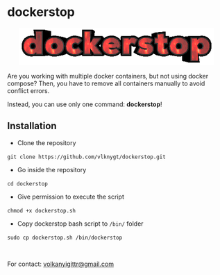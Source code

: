 
# dockerstop
<center><img src="https://github.com/vlknygt/dockerstop/blob/main/dockerstop.gif?raw=true" alt="dockerstop gif" width="450"></center>

Are you working with multiple docker containers, but not using docker compose? Then, you have to remove all containers manually to avoid conflict errors.

Instead, you can use only one command: **dockerstop**!  

## Installation
* Clone the repository
  
`git clone https://github.com/vlknygt/dockerstop.git`

* Go inside the repository
  
`cd dockerstop`

* Give permission to execute the script
  
`chmod +x dockerstop.sh`

* Copy dockerstop bash script to `/bin/` folder

`sudo cp dockerstop.sh /bin/dockerstop`

<br />

For contact: volkanyigittr@gmail.com
